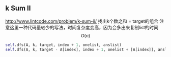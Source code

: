 ## k Sum II
http://www.lintcode.com/problem/k-sum-ii/
找出k个数之和 = target的组合
注意这里一种代码量较少的写法，时间复杂度变高，因为会多出来复制list的时间 $$O(n)$$



```py
self.dfs(A, k, target, index + 1, onelist, anslist)
self.dfs(A, k, target - A[index], index + 1, onelist + [A[index]], anslist)
```


